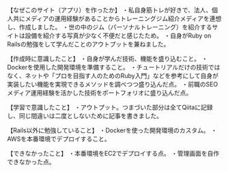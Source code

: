 【なぜこのサイト（アプリ）を作ったか】
・私自身筋トレが好きで、法人、個人共にメディアの運用経験があることからトレーニングジム紹介メディアを連想し、作成しました。
・世の中のジム（パーソナルトレーニング）を紹介するサイトは設備を紹介する写真が少なく不便だと感じたため。
・自身がRuby on Railsの勉強をして学んだことのアウトプットを兼ねました。

【作成時に意識したこと】
・自身が学んだ技術、機能を盛り込むこと。
・Dockerを使用した開発環境を準備すること。
・チュートリアルだけの技術ではなく、ネットや「プロを目指す人のためのRuby入門」などを参考にして自身が実装したい機能を実現できるメソッドを調べつつ盛り込んだ点。
・前職のSEOメディア運用経験を活かした技術をポートフォリオに盛り込んだ点。

【学習で意識したこと】
・アウトプット。つまづいた部分は全てQiitaに記録し、同じ間違いは二度としないために記事を書きました。

【Rails以外に勉強していること】
・Dockerを使った開発環境のカスタム。
・AWSを本番環境でデプロイすること。

【できなかったこと】
・本番環境をEC2でデプロイする点。
・管理画面を自作できなかった点。
